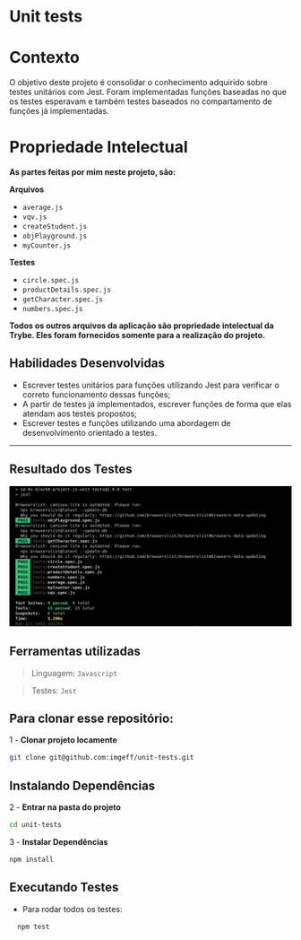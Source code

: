 # Unit tests

# Contexto
O objetivo deste projeto é consolidar o conhecimento adquirido sobre testes unitários com Jest. Foram implementadas funções baseadas no que os testes esperavam e também testes baseados no compartamento de funções já implementadas. 

# Propriedade Intelectual
**As partes feitas por mim neste projeto, são:**

**Arquivos**
- `average.js`
- `vqv.js`
- `createStudent.js`
- `objPlayground.js`
- `myCounter.js`

**Testes**

- `circle.spec.js`
- `productDetails.spec.js`
- `getCharacter.spec.js`
- `numbers.spec.js`

**Todos os outros arquivos da aplicação são propriedade intelectual da Trybe. Eles foram fornecidos somente para a realização do projeto.**

## Habilidades Desenvolvidas

- Escrever testes unitários para funções utilizando Jest para verificar o correto funcionamento dessas funções;
- A partir de testes já implementados, escrever funções de forma que elas atendam aos testes propostos;
- Escrever testes e funções utilizando uma abordagem de desenvolvimento orientado a testes.

---

## Resultado dos Testes

![](./result-tests.png)

## Ferramentas utilizadas

> Linguagem: `Javascript`

> Testes: `Jest`

## Para clonar esse repositório:
1 - **Clonar projeto locamente**
```bash
git clone git@github.com:imgeff/unit-tests.git
```

## Instalando Dependências

2 - **Entrar na  pasta do projeto**
```bash
cd unit-tests
```
3 - **Instalar Dependências**
```bash
npm install
```
## Executando Testes

* Para rodar todos os testes:

```
  npm test
```
